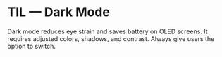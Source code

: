 # TIL — Dark Mode

Dark mode reduces eye strain and saves battery on OLED screens.
It requires adjusted colors, shadows, and contrast.
Always give users the option to switch.
